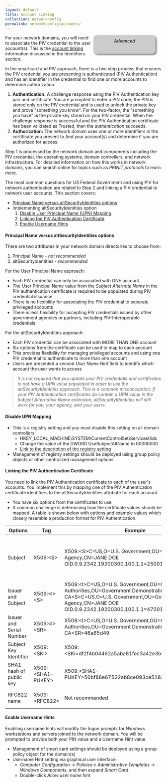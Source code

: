 ```yaml
---
layout: default
title: Account Linking
collection: networkconfig
permalink: networkconfig/accounts/
---
```

<div style="float:right; padding:10px; margin-right:20px; border-radius:10px; width:180px; height:40px; box-shadow:3px 3px 5px 0px; text-align:center; background-color:#CCC; color:#666666">
<div style="color:#000000">
<em>Advanced</em>
</div>
</div>

For your network domains, you will need to associate the PIV credential to the user account(s).  This is the [account linking](../../identifiers) information discussed in the Identifiers section.

In the smartcard and PIV approach, there is a two step process that ensures the PIV credential you are presenting is authenticated (PIV Authentication) and has an identifier in the credential to find one or more accounts to determine authorization.

1.  **Authentication:** A challenge response using the PIV Authentication key pair and certificate.  You are prompted to enter a PIN code; the PIN is stored only on the PIV credential and is used to unlock the private key and prove "something you know".  For the two-factor, the "something you have" **is** the private key stored on your PIV credential.  When the challenge response is successful and the PIV Authentication certificate has been validated as Trusted, then the _authentication_ succeeds.
2.  **Authorization:**  The network domain uses one or more identifiers in the certificate you present to _find_ your account(s) and determine if you are authorized for access.

Step 1 is processed by the network domain and components including the PIV credential, the operating systems, domain controllers, and network infrastructure.   For detailed information on how this works in network domains, you can search online for topics such as _PKINIT protocols_ to learn more.

The most common questions for US Federal Government and using PIV for network authentication are related to Step 2 and linking a PIV credential to network user accounts.  This section covers:

* [Principal Name versus altSecurityIdentities options](#principal-name-versus-altSecurityIdentities-options)
* Implementing altSecurityIdentities option
  1. [Disable User Principal Name (UPN) Mapping](#disable-upn-mapping)
  2. [Linking the PIV Authentication Certificate](#linking-the-piv-authentication-certificate)
  3. [Enable Username Hints](#enable-username-hints)


#### Principal Name versus altSecurityIdentities options
There are two attributes in your network domain directories to choose from:

1. Principal Name - _not recommended_
1. altSecurityIdentities - _recommended_

For the User Principal Name approach:

* Each PIV credential can only be associated with ONE account
* The User Principal Name value from the _Subject Alternate Name_ in the PIV authentication certificate is required to be populated during PIV credential issuance
* There is no flexibility for associating the PIV credential to separate privileged accounts
* There is less flexibility for accepting PIV credentials issued by other government agencies or partners, including PIV-Interoperable credentials

For the altSecurityIdentities approach:

* Each PIV credential can be associated with MORE THAN ONE account
* Six options from the certificate can be used to map to each account
* This provides flexibility for managing privileged accounts and using one PIV credential to authenticate to more than one account
* Users are presented a second _User Name Hint_ field to identify which account the user wants to access


>  _It is not required that you update your PIV credentials and certificates to not have a UPN value populated in order to use the altSecurityIdentities approach. This is a common misconception. If your PIV Authentication certificates do contain a UPN value in the _Subject Alternative Name_ extension, altSecurityIdentities will still work for you, your agency, and your users._


#### Disable UPN Mapping

  * This is a registry setting and you must disable this setting on all domain controllers
     * HKEY_LOCAL_MACHINE\SYSTEM\CurrentControlSet\Services\Kdc
     * Change the value of the DWORD UseSubjectAltName to 00000000
     * [Link to the description of the registry setting](https://technet.microsoft.com/en-us/library/ff520074(WS.10).aspx)
  * Management of registry settings should be deployed using group policy objects or other centralized management options

#### Linking the PIV Authentication Certificate
You need to link the PIV Authentication certificate to each of the user's accounts.  You implement this by mapping one of the PIV Authentication certificate identifiers to the altSecurityIdentities attribute for each account.

  * You have six options from the certificates to use
  * A common challenge is determining how the certificate values should be mapped.  A table is shown below with options and example values which closely resemble a production format for PIV Authentication.


| Options       | Tag     | Example | Considerations |
| ------------- |-------------| -----|-----|
| Subject     | X509:\<S> | X509:\<S>C=US,O=U.S. Government,OU=Government Agency,CN=JANE DOE OID.0.9.2342.19200300.100.1.1=25001003151020 |  For certificates which assert the UID identifier (0.9.2342.19200300.100.1.1) or other object identifier in the Common Name, the identifier is prepended with the _OID_ qualifier. |
| Issuer and Subject     | X509:\<I>\<S>  | X509:\<I>C=US,O=U.S. Government,OU=Certification Authorities,OU=Government Demonstration CA\<S>C=US,O=U.S. Government,OU=Government Agency,CN=JANE DOE OID.0.9.2342.19200300.100.1.1=47001003151020 | Note the spaces carefully when testing and machine readable formats of the certificate extensions versus the human readable formats |
| Issuer and Serial Number | X509:\<I>\<SR> | X509:\<I>C=US,O=U.S. Government,OU=Certification Authorities,OU=Government Demonstration CA\<SR>46a65d49 | Serial number is reversed byte order from human readable version, starting at most significant byte |
| Subject Key Identifier     | X509:\<SKI> |   X509:\<SKI>df2f4b04462a5aba81fec3a42e3b94beb8f2e087 |  Not generally recommended; may be difficult to manage |
| SHA1 hash of public key| X509:\<SHA1-PUKEY> |  X509:\<SHA1-PUKEY>50bf88e67522ab8ce093ce51830ab0bcf8ba7824 |  Not generally recommended; may be difficult to manage   |
| RFC822 name | X509:\<RFC822>      |   Not recommended |    Not recommended; not commonly populated in PIV Authentication certificates |


#### Enable Username Hints
Enabling username hints will modify the logon prompts for _Windows_ workstations and servers joined to the network domain.  You will be prompted to provide both your PIN value and a Username Hint value.

* Management of smart card settings should be deployed using a group policy object for the domain(s)
* Username Hint setting via graphical user interface:
   * _Computer Configuration_ -> _Policies_-> _Administrative Templates_ -> _Windows Components_, and then expand _Smart Card_.
   * Double-click _Allow user name hint_
